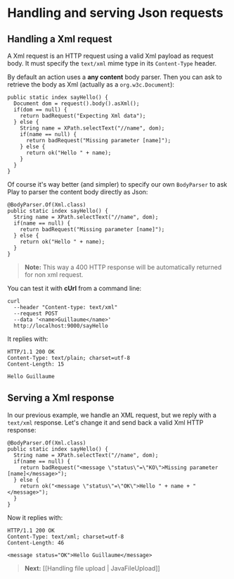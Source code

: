 # Handling and serving Json requests

## Handling a Xml request

A Xml request is an HTTP request using a valid Xml payload as request body. It must specify the `text/xml` mime type in its `Content-Type` header.

By default an action uses a **any content** body parser. Then you can ask to retrieve the body as Xml (actually as a `org.w3c.Document`):

```
public static index sayHello() {
  Document dom = request().body().asXml();
  if(dom == null) {
    return badRequest("Expecting Xml data");
  } else {
    String name = XPath.selectText("//name", dom);
    if(name == null) {
      return badRequest("Missing parameter [name]");
    } else {
      return ok("Hello " + name);
    }
  }
}
```

Of course it's way better (and simpler) to specify our own `BodyParser` to ask Play to parser the content body directly as Json:

```
@BodyParser.Of(Xml.class)
public static index sayHello() {
  String name = XPath.selectText("//name", dom);
  if(name == null) {
    return badRequest("Missing parameter [name]");
  } else {
    return ok("Hello " + name);
  }
}
```

> **Note:** This way a 400 HTTP response will be automatically returned for non xml request. 

You can test it with **cUrl** from a command line:

```
curl 
  --header "Content-type: text/xml" 
  --request POST 
  --data '<name>Guillaume</name>' 
  http://localhost:9000/sayHello
```

It replies with:

```
HTTP/1.1 200 OK
Content-Type: text/plain; charset=utf-8
Content-Length: 15

Hello Guillaume
```

## Serving a Xml response

In our previous example, we handle an XML request, but we reply with a `text/xml` response. Let's change it and send back a valid Xml HTTP response:

```
@BodyParser.Of(Xml.class)
public static index sayHello() {
  String name = XPath.selectText("//name", dom);
  if(name == null) {
    return badRequest("<message \"status\"=\"KO\">Missing parameter [name]</message>");
  } else {
    return ok("<message \"status\"=\"OK\">Hello " + name + "</message>");
  }
}
```

Now it replies with:

```
HTTP/1.1 200 OK
Content-Type: text/xml; charset=utf-8
Content-Length: 46

<message status="OK">Hello Guillaume</message>
```

> **Next:** [[Handling file upload | JavaFileUpload]]